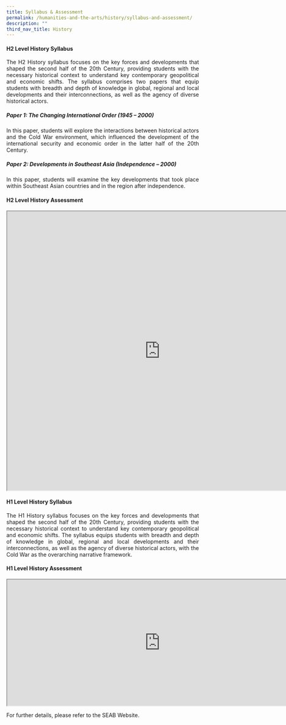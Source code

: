 ```yaml
---
title: Syllabus & Assessment
permalink: /humanities-and-the-arts/history/syllabus-and-assessment/
description: ""
third_nav_title: History
---
```

<div align=justify>

<h4>H2 Level History Syllabus </h4>

<p>
The H2 History syllabus focuses on the key forces and developments that shaped the second half of the 20th Century, providing students with the necessary historical context to understand key contemporary geopolitical and economic shifts. The syllabus comprises two papers that equip students with breadth and depth of knowledge in global, regional and local developments and their interconnections, as well as the agency of diverse historical actors.</p>

<h5><i>Paper 1: The Changing International Order (1945 – 2000)</i></h5> 

<p>
In this paper, students will explore the interactions between historical actors and the Cold War environment, which influenced the development of the international security and economic order in the latter half of the 20th Century.</p>

<h5><i>Paper 2: Developments in Southeast Asia (Independence – 2000)</i></h5>

<p>
In this paper, students will examine the key developments that took place within Southeast Asian countries and in the region after independence.</p>

<h4>H2 Level History Assessment</h4>

<iframe src="https://docs.google.com/document/d/e/2PACX-1vRXH32ph_xBRh3B7glqYtfYLkEZUAAda-WqZj14a-_03FfGGFNB3BH3FtryyQAB8aDus0mALiU5J9qj/pub?embedded=true" width=800px, height=730px, scrolling="no"></iframe>	
	

<h4>H1 Level History Syllabus</h4>

<p>
The H1 History syllabus focuses on the key forces and developments that shaped the second half of the 20th Century, providing students with the necessary historical context to understand key contemporary geopolitical and economic shifts. The syllabus equips students with breadth and depth of knowledge in global, regional and local developments and their interconnections, as well as the agency of diverse historical actors, with the Cold War as the overarching narrative framework.</p>

<h4>H1 Level History Assessment</h4>
<P><iframe src="https://docs.google.com/document/d/e/2PACX-1vRCsjDCKzQh4bixeo0WqAYMYN3ZK_xh4Pl44ak2KC2bUVxNKPp6VB-i0AfFZLY25n3uQzQrD7sVucby/pub?embedded=true" width=800px, height=330px, scrolling="no"></iframe></P>

<p>
For further details, please refer to the SEAB Website.</p>
</div>